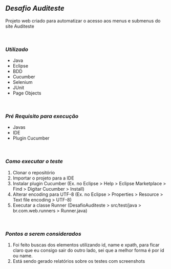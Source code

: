 
## ***Desafio Auditeste***
Projeto web criado para automatizar o acesso aos menus e submenus do site Auditeste
<p> <br />

### ***Utilizado***

 - Java
 - Eclipse
 - BDD
 - Cucumber
 - Selenium
 - JUnit
 - Page Objects
<p> <br />

### ***Pré Requisito para execução***

- Javas
- IDE
- Plugin Cucumber
<p> <br />

### ***Como executar o teste***

1. Clonar o repositório
2. Importar o projeto para a IDE
3. Instalar plugin Cucumber (Ex. no Eclipse > Help > Eclipse Marketplace > Find > Digitar Cucumber > Install)
4. Alterar encoding para UTF-8 (Ex. no Eclipse > Properties > Resource > Text file encoding > UTF-8)
5. Executar a classe Runner (DesafioAuditeste > src/test/java > br.com.web.runners > Runner.java)
<p> <br />
 
 ### ***Pontos a serem considerados***
1. Foi feito buscas dos elementos utilizando id, name e xpath, para ficar claro que eu consigo sair do outro lado, sei que a melhor forma é por id ou name.
2. Está sendo gerado relatórios sobre os testes com screenshots
